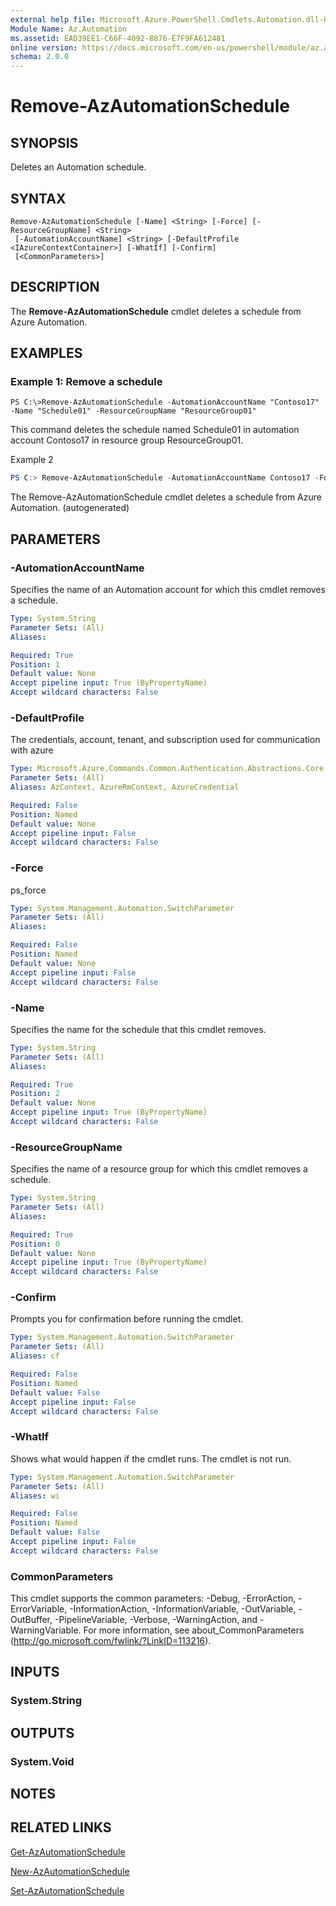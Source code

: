 ```yaml
---
external help file: Microsoft.Azure.PowerShell.Cmdlets.Automation.dll-Help.xml
Module Name: Az.Automation
ms.assetid: EAD39EE1-C66F-4092-8876-E7F9FA612481
online version: https://docs.microsoft.com/en-us/powershell/module/az.automation/remove-azautomationschedule
schema: 2.0.0
---
```


# Remove-AzAutomationSchedule

## SYNOPSIS
Deletes an Automation schedule.

## SYNTAX

```
Remove-AzAutomationSchedule [-Name] <String> [-Force] [-ResourceGroupName] <String>
 [-AutomationAccountName] <String> [-DefaultProfile <IAzureContextContainer>] [-WhatIf] [-Confirm]
 [<CommonParameters>]
```

## DESCRIPTION
The **Remove-AzAutomationSchedule** cmdlet deletes a schedule from Azure Automation.

## EXAMPLES

### Example 1: Remove a schedule
```
PS C:\>Remove-AzAutomationSchedule -AutomationAccountName "Contoso17" -Name "Schedule01" -ResourceGroupName "ResourceGroup01"
```

This command deletes the schedule named Schedule01 in automation account Contoso17 in resource group ResourceGroup01.

Example 2
```powershell <!-- Aladdin Generated Example --> 
PS C:> Remove-AzAutomationSchedule -AutomationAccountName Contoso17 -Force  -Name Schedule01 -ResourceGroupName ResourceGroup01
```

The Remove-AzAutomationSchedule cmdlet deletes a schedule from Azure Automation. (autogenerated)

## PARAMETERS

### -AutomationAccountName
Specifies the name of an Automation account for which this cmdlet removes a schedule.

```yaml
Type: System.String
Parameter Sets: (All)
Aliases:

Required: True
Position: 1
Default value: None
Accept pipeline input: True (ByPropertyName)
Accept wildcard characters: False
```

### -DefaultProfile
The credentials, account, tenant, and subscription used for communication with azure

```yaml
Type: Microsoft.Azure.Commands.Common.Authentication.Abstractions.Core.IAzureContextContainer
Parameter Sets: (All)
Aliases: AzContext, AzureRmContext, AzureCredential

Required: False
Position: Named
Default value: None
Accept pipeline input: False
Accept wildcard characters: False
```

### -Force
ps_force

```yaml
Type: System.Management.Automation.SwitchParameter
Parameter Sets: (All)
Aliases:

Required: False
Position: Named
Default value: None
Accept pipeline input: False
Accept wildcard characters: False
```

### -Name
Specifies the name for the schedule that this cmdlet removes.

```yaml
Type: System.String
Parameter Sets: (All)
Aliases:

Required: True
Position: 2
Default value: None
Accept pipeline input: True (ByPropertyName)
Accept wildcard characters: False
```

### -ResourceGroupName
Specifies the name of a resource group for which this cmdlet removes a schedule.

```yaml
Type: System.String
Parameter Sets: (All)
Aliases:

Required: True
Position: 0
Default value: None
Accept pipeline input: True (ByPropertyName)
Accept wildcard characters: False
```

### -Confirm
Prompts you for confirmation before running the cmdlet.

```yaml
Type: System.Management.Automation.SwitchParameter
Parameter Sets: (All)
Aliases: cf

Required: False
Position: Named
Default value: False
Accept pipeline input: False
Accept wildcard characters: False
```

### -WhatIf
Shows what would happen if the cmdlet runs.
The cmdlet is not run.

```yaml
Type: System.Management.Automation.SwitchParameter
Parameter Sets: (All)
Aliases: wi

Required: False
Position: Named
Default value: False
Accept pipeline input: False
Accept wildcard characters: False
```

### CommonParameters
This cmdlet supports the common parameters: -Debug, -ErrorAction, -ErrorVariable, -InformationAction, -InformationVariable, -OutVariable, -OutBuffer, -PipelineVariable, -Verbose, -WarningAction, and -WarningVariable. For more information, see about_CommonParameters (http://go.microsoft.com/fwlink/?LinkID=113216).

## INPUTS

### System.String

## OUTPUTS

### System.Void

## NOTES

## RELATED LINKS

[Get-AzAutomationSchedule](./Get-AzAutomationSchedule.md)

[New-AzAutomationSchedule](./New-AzAutomationSchedule.md)

[Set-AzAutomationSchedule](./Set-AzAutomationSchedule.md)



